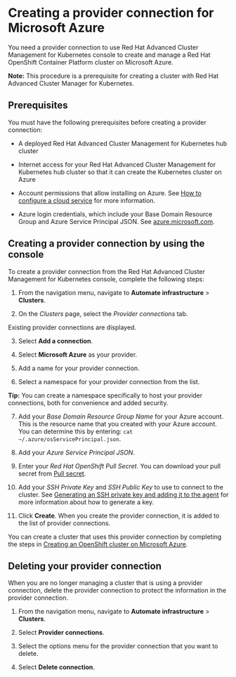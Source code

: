 # Creating a provider connection for Microsoft Azure

You need a provider connection to use Red Hat Advanced Cluster Management for Kubernetes console to create and manage a Red Hat OpenShift Container Platform cluster on Microsoft Azure. 

**Note:** This procedure is a prerequisite for creating a cluster with Red Hat Advanced Cluster Manager for Kubernetes. 

## Prerequisites

You must have the following prerequisites before creating a provider connection:

* A deployed Red Hat Advanced Cluster Management for Kubernetes hub cluster

* Internet access for your Red Hat Advanced Cluster Management for Kubernetes hub cluster so that it can create the Kubernetes cluster on Azure

* Account permissions that allow installing on Azure. See [How to configure a cloud service](https://docs.microsoft.com/en-us/azure/cloud-services/cloud-services-how-to-configure-portal) for more information. 

* Azure login credentials, which include your Base Domain Resource Group and Azure Service Principal JSON. See [azure.microsoft.com](https://azure.microsoft.com/en-ca/features/azure-portal).

## Creating a provider connection by using the console

To create a provider connection from the Red Hat Advanced Cluster Management for Kubernetes console, complete the following steps: 

1. From the navigation menu, navigate to **Automate infrastructure** > **Clusters**.

2. On the _Clusters_ page, select the *Provider connections* tab.
  
  Existing provider connections are displayed. 
  
3. Select **Add a connection**. 
   
4. Select **Microsoft Azure** as your provider. 

5. Add a name for your provider connection.

6. Select a namespace for your provider connection from the list. 

  **Tip:** You can create a namespace specifically to host your provider connections, both for convenience and added security.

7. Add your *Base Domain Resource Group Name* for your Azure account. This is the resource name that you created with your Azure account. You can determine this by entering: `cat ~/.azure/osServicePrincipal.json`. 

8. Add your *Azure Service Principal JSON*.

9. Enter your *Red Hat OpenShift Pull Secret*. You can download your pull secret from [Pull secret](https://cloud.redhat.com/openshift/install/pull-secret). 

10. Add your *SSH Private Key* and *SSH Public Key* to use to connect to the cluster. See [Generating an SSH private key and adding it to the agent](https://docs.openshift.com/container-platform/4.3/installing/installing_azure/installing-azure-default.html) for more information about how to generate a key.

11. Click **Create**. When you create the provider connection, it is added to the list of provider connections.

You can create a cluster that uses this provider connection by completing the steps in [Creating an OpenShift cluster on Microsoft Azure](create_azure.md).

## Deleting your provider connection

When you are no longer managing a cluster that is using a provider connection, delete the provider connection to protect the information in the provider connection. 

1. From the navigation menu, navigate to **Automate infrastructure** > **Clusters**.

2. Select **Provider connections**.

3. Select the options menu for the provider connection that you want to delete.

4. Select **Delete connection**. 
